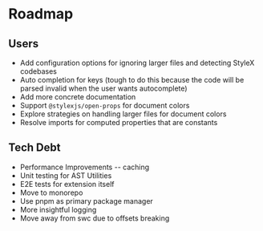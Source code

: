 # Roadmap

## Users

- Add configuration options for ignoring larger files and detecting StyleX codebases
- Auto completion for keys (tough to do this because the code will be parsed invalid when the user wants autocomplete)
- Add more concrete documentation
- Support `@stylexjs/open-props` for document colors
- Explore strategies on handling larger files for document colors
- Resolve imports for computed properties that are constants

## Tech Debt

- Performance Improvements -- caching
- Unit testing for AST Utilities
- E2E tests for extension itself
- Move to monorepo
- Use pnpm as primary package manager
- More insightful logging
- Move away from swc due to offsets breaking
